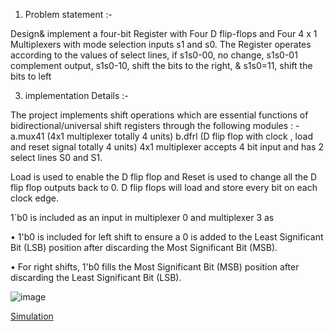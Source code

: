 1. Problem statement :-

Design& implement a four-bit Register with Four D flip-flops and Four 4 x 1 Multiplexers with
mode selection inputs s1 and s0. The Register operates according to the values of select
lines, if s1s0-00, no change, s1s0-01 complement output, s1s0-10, shift the bits to the right,
& s1s0=11, shift the bits to left

3. implementation Details :-

The project implements shift operations which are essential functions of
bidirectional/universal shift registers through the following modules : -
a.mux41 (4x1 multiplexer totally 4 units)
b.dfrl (D flip flop with clock , load and reset signal totally 4 units)
4x1 multiplexer accepts 4 bit input and has 2 select lines S0 and S1.

Load is used to enable the D flip flop and Reset is used to change all the D flip flop outputs
back to 0.
D flip flops will load and store every bit on each clock edge.


1`b0 is included as an input in multiplexer 0 and multiplexer 3 as


• 1'b0 is included for left shift to ensure a 0 is added to the Least Significant Bit (LSB)
position after discarding the Most Significant Bit (MSB).


• For right shifts, 1'b0 fills the Most Significant Bit (MSB) position after discarding the
Least Significant Bit (LSB).

![image](https://github.com/user-attachments/assets/8261100f-5889-42c1-ac76-825356c63db7)

[Simulation](https://circuitverse.org/users/274621/projects/ddco_miniproject-75742662-f57e-416b-9f11-b26c3c2f9e2b)
